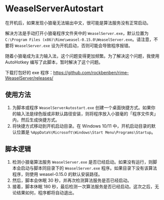 # WeaselServerAutostart

在开机后，如果发现小狼毫无法输出中文，很可能是算法服务没有正常启动。

解决方法是手动打开小狼毫程序文件夹中的 `WeaselServer.exe`，默认位置为 `C:\Program Files (x86)\Rime\weasel-0.15.0\WeaselServer.exe`。请注意，不要将 `WeaselServer.exe` 设为开机启动，否则可能会导致程序报错。

随着小狼毫成为主力输入法，这个问题变得更加频繁。为了解决这个问题，我使用 AutoHotkey 编写了此脚本，暂时解决了这个问题。

下载打包好的 exe 程序：<https://github.com/rockbenben/rime-WeaselServer/releases/>

## 使用方法

1. 为脚本或程序 `WeaselServerAutostart.exe` 创建一个桌面快捷方式。如果你的输入法是绿色版或非默认路径安装，则将程序放入小狼毫的「程序文件夹」内，然后生成快捷方式。
2. 将快捷方式移动到开机启动目录。在 Windows 10/11 中，开机启动目录的默认位置是 `%AppData%\Microsoft\Windows\Start Menu\Programs\Startup`。

## 脚本逻辑

1. 检测小狼毫算法服务 `WeaselServer.exe` 是否已经启动。如果没有运行，则脚本会启动与脚本同目录下的 `WeaselServer.exe` 程序。如果目录下没有该算法程序，则使用 weasel-0.15.0 的默认安装路径。
2. 然后，脚本会休眠 30 秒，并再次检测算法服务是否已经启动。
3. 接着，脚本休眠 180 秒，最后检测一次算法服务是否已经启动。这次之后，无论结果如何，程序都将自动退出。
